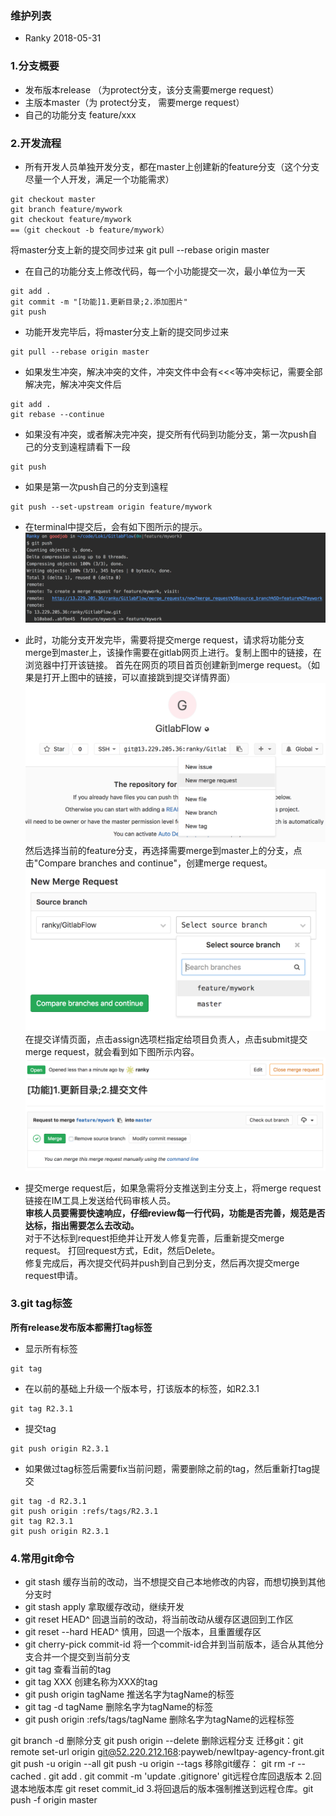 ### 维护列表
* Ranky 2018-05-31

### 1.分支概要
* 发布版本release （为protect分支，该分支需要merge request）
* 主版本master（为 protect分支， 需要merge request）
* 自己的功能分支 feature/xxx

### 2.开发流程
* 所有开发人员单独开发分支，都在master上创建新的feature分支（这个分支尽量一个人开发，满足一个功能需求）
```
git checkout master
git branch feature/mywork
git checkout feature/mywork
==（git checkout -b feature/mywork）
```
将master分支上新的提交同步过来
git pull --rebase origin master

* 在自己的功能分支上修改代码，每一个小功能提交一次，最小单位为一天
```
git add .
git commit -m "[功能]1.更新目录;2.添加图片"
git push
```

* 功能开发完毕后，将master分支上新的提交同步过来
```
git pull --rebase origin master
```
* 如果发生冲突，解决冲突的文件，冲突文件中会有<<<等冲突标记，需要全部解决完，解决冲突文件后
```
git add .
git rebase --continue
```
* 如果没有冲突，或者解决完冲突，提交所有代码到功能分支，第一次push自己的分支到遠程請看下一段
```
git push
```
* 如果是第一次push自己的分支到遠程
```
git push --set-upstream origin feature/mywork
```
* 在terminal中提交后，会有如下图所示的提示。
![](./img/merge_request1.png)  

* 此时，功能分支开发完毕，需要将提交merge request，请求将功能分支merge到master上，该操作需要在gitlab网页上进行。复制上图中的链接，在浏览器中打开该链接。
首先在网页的项目首页创建新到merge request。（如果是打开上图中的链接，可以直接跳到提交详情界面）
![](./img/create_merge1.png)
然后选择当前的feature分支，再选择需要merge到master上的分支，点击"Compare branches and continue"，创建merge request。
![](./img/create_merge2.png)
在提交详情页面，点击assign选项栏指定给项目负责人，点击submit提交merge request，就会看到如下图所示内容。
![](./img/submit_merge_request.png)

* 提交merge request后，如果急需将分支推送到主分支上，将merge request链接在IM工具上发送给代码审核人员。  
**审核人员要需要快速响应，仔细review每一行代码，功能是否完善，规范是否达标，指出需要怎么去改动。**  
对于不达标到request拒绝并让开发人修复完善，后重新提交merge request。
打回request方式，Edit，然后Delete。  
修复完成后，再次提交代码并push到自己到分支，然后再次提交merge request申请。

### 3.git tag标签
**所有release发布版本都需打tag标签**
* 显示所有标签
```
git tag
```
* 在以前的基础上升级一个版本号，打该版本的标签，如R2.3.1
```
git tag R2.3.1
```
* 提交tag
```
git push origin R2.3.1
```
* 如果做过tag标签后需要fix当前问题，需要删除之前的tag，然后重新打tag提交
```
git tag -d R2.3.1
git push origin :refs/tags/R2.3.1
git tag R2.3.1
git push origin R2.3.1
```

### 4.常用git命令
* git stash         缓存当前的改动，当不想提交自己本地修改的内容，而想切换到其他分支时
* git stash apply   拿取缓存改动，继续开发
* git reset HEAD^   回退当前的改动，将当前改动从缓存区退回到工作区
* git reset --hard HEAD^ 慎用，回退一个版本，且重置缓存区
* git cherry-pick commit-id   将一个commit-id合并到当前版本，适合从其他分支合并一个提交到当前分支
* git tag  查看当前的tag
* git tag XXX  创建名称为XXX的tag
* git push origin tagName 推送名字为tagName的标签
* git tag -d tagName  删除名字为tagName的标签
* git push origin :refs/tags/tagName  删除名字为tagName的远程标签

git branch -d    删除分支
git push origin --delete   删除远程分支
迁移git：git remote set-url origin git@52.220.212.168:payweb/newItpay-agency-front.git
git push -u origin --all
git push -u origin --tags
移除git缓存：
git rm -r --cached .
git add .
git commit -m 'update .gitignore'
git远程仓库回退版本
2.回退本地版本库 git reset commit_id
3.将回退后的版本强制推送到远程仓库。git push -f origin master